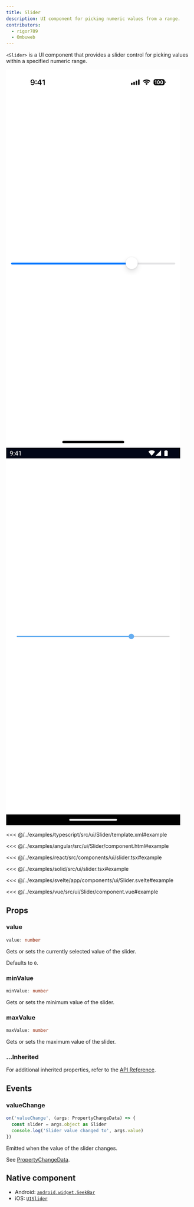 ```yaml
---
title: Slider
description: UI component for picking numeric values from a range.
contributors:
  - rigor789
  - Ombuweb
---
```


`<Slider>` is a UI component that provides a slider control for picking values within a specified numeric range.

<DeviceFrame type="ios">
<img src="../assets/images/screenshots/ios/Slider.png"/>
</DeviceFrame>
<DeviceFrame type="android">
<img src="../assets/images/screenshots/android/Slider.png"/>
</DeviceFrame>

<Tabs>
<Tab flavor="typescript">

<<< @/../examples/typescript/src/ui/Slider/template.xml#example

</Tab>
<Tab flavor="angular">

<<< @/../examples/angular/src/ui/Slider/component.html#example

</Tab>
<Tab flavor="react">

<<< @/../examples/react/src/components/ui/slider.tsx#example

</Tab>
<Tab flavor="solid">

<<< @/../examples/solid/src/ui/slider.tsx#example

</Tab>
<Tab flavor="svelte">

<<< @/../examples/svelte/app/components/ui/Slider.svelte#example

</Tab>
<Tab flavor="vue">

<<< @/../examples/vue/src/ui/Slider/component.vue#example

</Tab>
</Tabs>

## Props

### value

```ts
value: number
```

Gets or sets the currently selected value of the slider.

Defaults to `0`.

### minValue

```ts
minValue: number
```

Gets or sets the minimum value of the slider.

### maxValue

```ts
maxValue: number
```

Gets or sets the maximum value of the slider.

### ...Inherited

For additional inherited properties, refer to the [API Reference](/api/class/Slider).

## Events

### valueChange

```ts
on('valueChange', (args: PropertyChangeData) => {
  const slider = args.object as Slider
  console.log('Slider value changed to', args.value)
})
```

Emitted when the value of the slider changes.

See [PropertyChangeData](/api/interface/PropertyChangeData).

## Native component

- Android: [`android.widget.SeekBar`](https://developer.android.com/reference/android/widget/SeekBar.html)
- iOS: [`UISlider`](https://developer.apple.com/documentation/uikit/uislider)
